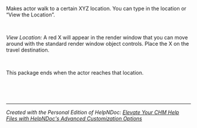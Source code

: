 # 

&nbsp;

Makes actor walk to a certain XYZ location. You can type in the location or “View the Location”.

&nbsp;

*View Location:* A red X will appear in the render window that you can move around with the standard render window object controls. Place the X on the travel destination.

&nbsp;

This package ends when the actor reaches that location.

&nbsp;

&nbsp;


***
_Created with the Personal Edition of HelpNDoc: [Elevate Your CHM Help Files with HelpNDoc's Advanced Customization Options](<https://www.helpndoc.com/feature-tour/create-chm-help-files/>)_
